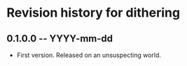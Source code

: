 # Revision history for dithering

## 0.1.0.0 -- YYYY-mm-dd

* First version. Released on an unsuspecting world.
